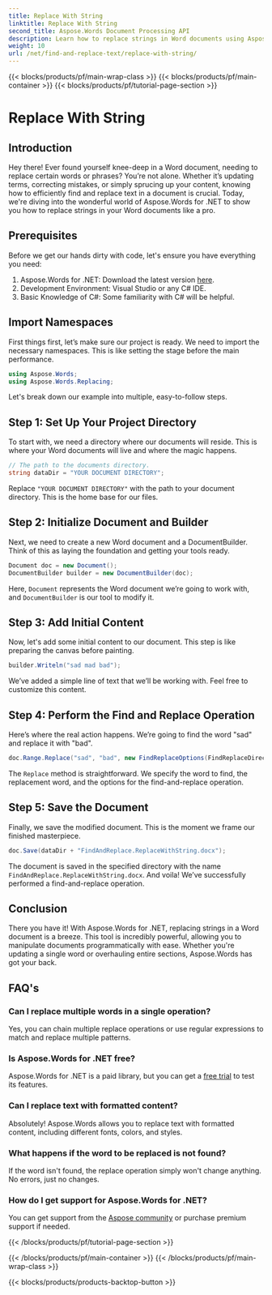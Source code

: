 ```yaml
---
title: Replace With String
linktitle: Replace With String
second_title: Aspose.Words Document Processing API
description: Learn how to replace strings in Word documents using Aspose.Words for .NET with this step-by-step guide. Perfect for developers looking to automate document editing.
weight: 10
url: /net/find-and-replace-text/replace-with-string/
---
```


{{< blocks/products/pf/main-wrap-class >}}
{{< blocks/products/pf/main-container >}}
{{< blocks/products/pf/tutorial-page-section >}}

# Replace With String


## Introduction

Hey there! Ever found yourself knee-deep in a Word document, needing to replace certain words or phrases? You’re not alone. Whether it’s updating terms, correcting mistakes, or simply sprucing up your content, knowing how to efficiently find and replace text in a document is crucial. Today, we're diving into the wonderful world of Aspose.Words for .NET to show you how to replace strings in your Word documents like a pro.

## Prerequisites

Before we get our hands dirty with code, let's ensure you have everything you need:

1. Aspose.Words for .NET: Download the latest version [here](https://releases.aspose.com/words/net/).
2. Development Environment: Visual Studio or any C# IDE.
3. Basic Knowledge of C#: Some familiarity with C# will be helpful.

## Import Namespaces

First things first, let’s make sure our project is ready. We need to import the necessary namespaces. This is like setting the stage before the main performance.

```csharp
using Aspose.Words;
using Aspose.Words.Replacing;
```

Let's break down our example into multiple, easy-to-follow steps.

## Step 1: Set Up Your Project Directory

To start with, we need a directory where our documents will reside. This is where your Word documents will live and where the magic happens.

```csharp
// The path to the documents directory.
string dataDir = "YOUR DOCUMENT DIRECTORY";
```

Replace `"YOUR DOCUMENT DIRECTORY"` with the path to your document directory. This is the home base for our files.

## Step 2: Initialize Document and Builder

Next, we need to create a new Word document and a DocumentBuilder. Think of this as laying the foundation and getting your tools ready.

```csharp
Document doc = new Document();
DocumentBuilder builder = new DocumentBuilder(doc);
```

Here, `Document` represents the Word document we’re going to work with, and `DocumentBuilder` is our tool to modify it.

## Step 3: Add Initial Content

Now, let's add some initial content to our document. This step is like preparing the canvas before painting.

```csharp
builder.Writeln("sad mad bad");
```

We’ve added a simple line of text that we’ll be working with. Feel free to customize this content.

## Step 4: Perform the Find and Replace Operation

Here’s where the real action happens. We’re going to find the word "sad" and replace it with "bad".

```csharp
doc.Range.Replace("sad", "bad", new FindReplaceOptions(FindReplaceDirection.Forward));
```

The `Replace` method is straightforward. We specify the word to find, the replacement word, and the options for the find-and-replace operation.

## Step 5: Save the Document

Finally, we save the modified document. This is the moment we frame our finished masterpiece.

```csharp
doc.Save(dataDir + "FindAndReplace.ReplaceWithString.docx");
```

The document is saved in the specified directory with the name `FindAndReplace.ReplaceWithString.docx`. And voila! We’ve successfully performed a find-and-replace operation.

## Conclusion

There you have it! With Aspose.Words for .NET, replacing strings in a Word document is a breeze. This tool is incredibly powerful, allowing you to manipulate documents programmatically with ease. Whether you're updating a single word or overhauling entire sections, Aspose.Words has got your back.

## FAQ's

### Can I replace multiple words in a single operation?
Yes, you can chain multiple replace operations or use regular expressions to match and replace multiple patterns.

### Is Aspose.Words for .NET free?
Aspose.Words for .NET is a paid library, but you can get a [free trial](https://releases.aspose.com/) to test its features.

### Can I replace text with formatted content?
Absolutely! Aspose.Words allows you to replace text with formatted content, including different fonts, colors, and styles.

### What happens if the word to be replaced is not found?
If the word isn't found, the replace operation simply won't change anything. No errors, just no changes.

### How do I get support for Aspose.Words for .NET?
You can get support from the [Aspose community](https://forum.aspose.com/c/words/8) or purchase premium support if needed.

{{< /blocks/products/pf/tutorial-page-section >}}

{{< /blocks/products/pf/main-container >}}
{{< /blocks/products/pf/main-wrap-class >}}

{{< blocks/products/products-backtop-button >}}
